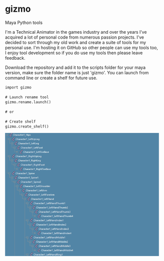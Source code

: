 # gizmo
Maya Python tools

I'm a Technical Animator in the games industry and over the years I've acquired a lot of personal code from numerous
passion projects. I've decided to sort through my old work and create a suite of tools for my personal use. I'm
hosting it on GitHub so other people can use my tools too, I enjoy tool development so if you do use my tools then 
please leave feedback.

Download the repository and add it to the scripts folder for your maya version, make sure the folder name is just 'gizmo'.
You can launch from command line or create a shelf for future use.

```
import gizmo

# Launch rename tool
gizmo.rename.launch()

# or

# Create shelf
gizmo.create_shelf()
```
<p align="center">
  <img src="media/rename.gif" alt="animated" />
</p>
